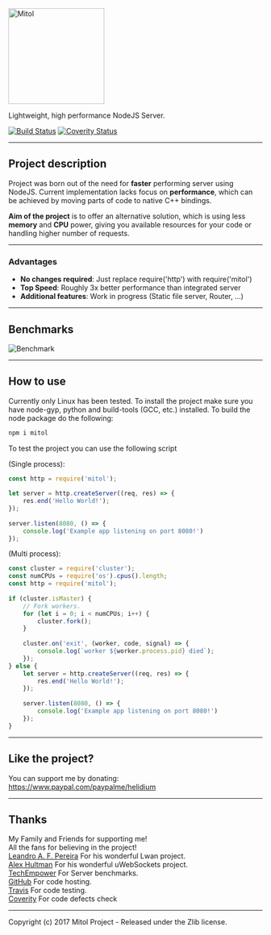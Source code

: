 <a href="https://github.com/Helidium/Mitol/raw/master/docs/images/mitol.png">
<img src="https://github.com/Helidium/Mitol/raw/master/docs/images/mitol.png" alt="Mitol" width="190">
</a>

Lightweight, high performance NodeJS Server.

[![Build Status](https://travis-ci.org/Helidium/Mitol.svg?branch=master)](https://travis-ci.org/Helidium/Mitol)
[![Coverity Status](https://img.shields.io/coverity/scan/12489.svg)](https://scan.coverity.com/projects/helidium-mitol)

***

## Project description
Project was born out of the need for **faster** performing server using NodeJS.
Current implementation lacks focus on **performance**, which can be achieved by moving parts of code to native C++ bindings.

**Aim of the project** is to offer an alternative solution, which is using less **memory** and **CPU** power, giving you available resources for your code or handling higher number of requests.

***

### Advantages
+ **No changes required**: Just replace require('http') with require('mitol')
+ **Top Speed**: Roughly 3x better performance than integrated server
+ **Additional features**: Work in progress (Static file server, Router, ...)

***

## Benchmarks
![Benchmark](https://github.com/Helidium/Mitol/raw/master/misc/Mitol_Bench.jpg)

***

## How to use
Currently only Linux has been tested. To install the project make sure you have node-gyp, python and build-tools (GCC, etc.) installed.
To build the node package do the following:
```bash
npm i mitol
```

To test the project you can use the following script 

(Single process):
```javascript
const http = require('mitol');
 
let server = http.createServer((req, res) => {
    res.end('Hello World!');
});
 
server.listen(8080, () => {
    console.log('Example app listening on port 8080!')
});
```

(Multi process):
```javascript
const cluster = require('cluster');
const numCPUs = require('os').cpus().length;
const http = require('mitol');
 
if (cluster.isMaster) {
    // Fork workers.
    for (let i = 0; i < numCPUs; i++) {
        cluster.fork();
    }
 
    cluster.on('exit', (worker, code, signal) => {
        console.log(`worker ${worker.process.pid} died`);
    });
} else {
    let server = http.createServer((req, res) => {
        res.end('Hello World!');
    });
 
    server.listen(8080, () => {
        console.log('Example app listening on port 8080!')
    });
}
```

***
## Like the project?

You can support me by donating: https://www.paypal.com/paypalme/helidium
***

## Thanks
My Family and Friends for supporting me!<br/>
All the fans for believing in the project!<br/>
[Leandro A. F. Pereira](https://github.com/lpereira) For his wonderful Lwan project.<br/>
[Alex Hultman](https://github.com/alexhultman) For his wonderful uWebSockets project.<br/>
[TechEmpower](https://www.techempower.com/benchmarks/) For Server benchmarks.<br/>
[GitHub](https://github.com) For code hosting.<br/>
[Travis](https://travis-ci.org) For code testing.<br/>
[Coverity](https://scan.coverity.com) For code defects check<br/>

***
Copyright (c) 2017 Mitol Project - Released under the Zlib license.
